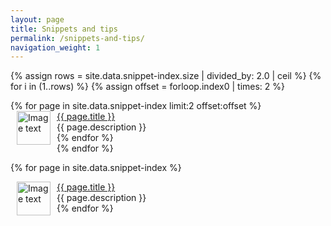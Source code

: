 ```yaml
---
layout: page
title: Snippets and tips
permalink: /snippets-and-tips/
navigation_weight: 1
---
```

{% assign rows = site.data.snippet-index.size | divided_by: 2.0 | ceil %}
{% for i in (1..rows) %}
  {% assign offset = forloop.index0 | times: 2 %}
  <div class="boxed_page">
    {% for page in site.data.snippet-index limit:2 offset:offset %}
        <div>
          <img src="{{ page.image }}" alt="Image text" style="margin: 0px 10px" width="54" height="54" align="left"/>
        </div>
        <div>
          <a href="{{ page.url }}">{{ page.title }}</a><br>
          {{ page.description }}
          <br>
        </div>
    {% endfor %}
  </div>
{% endfor %}


{% for page in site.data.snippet-index %}
  <div class="boxed_page">
    <div>
      <img src="{{ page.image }}" alt="Image text" style="margin: 0px 10px" width="54" height="54" align="left"/>
    </div>
    <div>
      <a href="{{ page.url }}">{{ page.title }}</a><br>
      {{ page.description }}
      <br>
    </div>
  </div>
{% endfor %}
<br><br>
